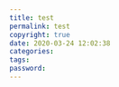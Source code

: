```yaml
---
title: test
permalink: test
copyright: true
date: 2020-03-24 12:02:38
categories:
tags:
password:
---
```

